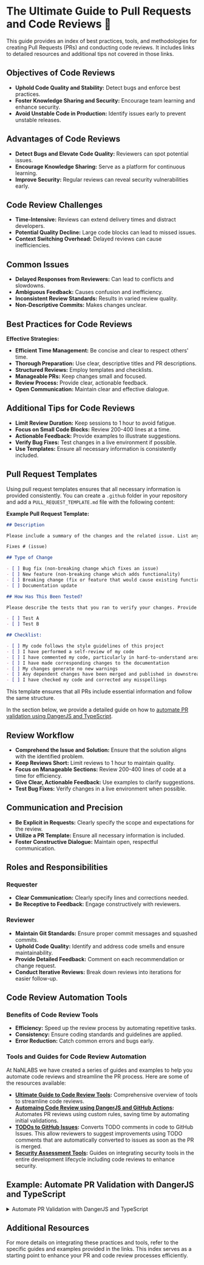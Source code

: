 # The Ultimate Guide to Pull Requests and Code Reviews 🚀

This guide provides an index of best practices, tools, and methodologies for creating Pull Requests (PRs) and conducting code reviews. It includes links to detailed resources and additional tips not covered in those links.

## Objectives of Code Reviews

- **Uphold Code Quality and Stability:** Detect bugs and enforce best practices.
- **Foster Knowledge Sharing and Security:** Encourage team learning and enhance security.
- **Avoid Unstable Code in Production:** Identify issues early to prevent unstable releases.

## Advantages of Code Reviews

- **Detect Bugs and Elevate Code Quality:** Reviewers can spot potential issues.
- **Encourage Knowledge Sharing:** Serve as a platform for continuous learning.
- **Improve Security:** Regular reviews can reveal security vulnerabilities early.

## Code Review Challenges

- **Time-Intensive:** Reviews can extend delivery times and distract developers.
- **Potential Quality Decline:** Large code blocks can lead to missed issues.
- **Context Switching Overhead:** Delayed reviews can cause inefficiencies.

## Common Issues

- **Delayed Responses from Reviewers:** Can lead to conflicts and slowdowns.
- **Ambiguous Feedback:** Causes confusion and inefficiency.
- **Inconsistent Review Standards:** Results in varied review quality.
- **Non-Descriptive Commits:** Makes changes unclear.

## Best Practices for Code Reviews

**Effective Strategies:**

- **Efficient Time Management:** Be concise and clear to respect others' time.
- **Thorough Preparation:** Use clear, descriptive titles and PR descriptions.
- **Structured Reviews:** Employ templates and checklists.
- **Manageable PRs:** Keep changes small and focused.
- **Review Process:** Provide clear, actionable feedback.
- **Open Communication:** Maintain clear and effective dialogue.

## Additional Tips for Code Reviews

- **Limit Review Duration:** Keep sessions to 1 hour to avoid fatigue.
- **Focus on Small Code Blocks:** Review 200-400 lines at a time.
- **Actionable Feedback:** Provide examples to illustrate suggestions.
- **Verify Bug Fixes:** Test changes in a live environment if possible.
- **Use Templates:** Ensure all necessary information is consistently included.

## Pull Request Templates

Using pull request templates ensures that all necessary information is provided consistently.
You can create a `.github` folder in your repository and add a `PULL_REQUEST_TEMPLATE.md` file with the following content:

**Example Pull Request Template:**

```markdown
## Description

Please include a summary of the changes and the related issue. List any dependencies that are required for this change.

Fixes # (issue)

## Type of Change

- [ ] Bug fix (non-breaking change which fixes an issue)
- [ ] New feature (non-breaking change which adds functionality)
- [ ] Breaking change (fix or feature that would cause existing functionality to not work as expected)
- [ ] Documentation update

## How Has This Been Tested?

Please describe the tests that you ran to verify your changes. Provide instructions so we can reproduce.

- [ ] Test A
- [ ] Test B

## Checklist:

- [ ] My code follows the style guidelines of this project
- [ ] I have performed a self-review of my code
- [ ] I have commented my code, particularly in hard-to-understand areas
- [ ] I have made corresponding changes to the documentation
- [ ] My changes generate no new warnings
- [ ] Any dependent changes have been merged and published in downstream modules
- [ ] I have checked my code and corrected any misspellings
```

This template ensures that all PRs include essential information and follow the same structure.

In the section below, we provide a detailed guide on how to [automate PR validation using DangerJS and TypeScript](#example-automate-pr-validation-with-dangerjs-and-typescript).

## Review Workflow

- **Comprehend the Issue and Solution:** Ensure that the solution aligns with the identified problem.
- **Keep Reviews Short:** Limit reviews to 1 hour to maintain quality.
- **Focus on Manageable Sections:** Review 200-400 lines of code at a time for efficiency.
- **Give Clear, Actionable Feedback:** Use examples to clarify suggestions.
- **Test Bug Fixes:** Verify changes in a live environment when possible.

## Communication and Precision

- **Be Explicit in Requests:** Clearly specify the scope and expectations for the review.
- **Utilize a PR Template:** Ensure all necessary information is included.
- **Foster Constructive Dialogue:** Maintain open, respectful communication.

## Roles and Responsibilities

### Requester

- **Clear Communication:** Clearly specify lines and corrections needed.
- **Be Receptive to Feedback:** Engage constructively with reviewers.

### Reviewer

- **Maintain Git Standards:** Ensure proper commit messages and squashed commits.
- **Uphold Code Quality:** Identify and address code smells and ensure maintainability.
- **Provide Detailed Feedback:** Comment on each recommendation or change request.
- **Conduct Iterative Reviews:** Break down reviews into iterations for easier follow-up.

## Code Review Automation Tools

### Benefits of Code Review Tools

- **Efficiency:** Speed up the review process by automating repetitive tasks.
- **Consistency:** Ensure coding standards and guidelines are applied.
- **Error Reduction:** Catch common errors and bugs early.

### Tools and Guides for Code Review Automation

At NaNLABS we have created a series of guides and examples to help you automate code reviews and streamline the PR process. Here are some of the resources available:

- **[Ultimate Guide to Code Review Tools](https://github.com/nanlabs/devops-reference/tree/main/examples/the-ultimate-guide-to-code-review-tools):** Comprehensive overview of tools to streamline code reviews.
- **[Automaing Code Review using DangerJS and GitHub Actions](https://github.com/nanlabs/devops-reference/tree/main/examples/github-actions-with-dangerjs):** Automates PR reviews using custom rules, saving time by automating initial validations.
- **[TODOs to GitHub Issues](https://github.com/nanlabs/devops-reference/tree/main/examples/github-actions-todo-to-issue/):** Converts TODO comments in code to GitHub Issues. This allow reviewers to suggest improvements using TODO comments that are automatically converted to issues as soon as the PR is merged.
- **[Security Assessment Tools](https://github.com/nanlabs/devops-reference/tree/main/examples/the-ultimate-guide-to-security-assessment-tools):** Guides on integrating security tools in the entire development lifecycle including code reviews to enhance security.

## Example: Automate PR Validation with DangerJS and TypeScript

<details>
  <summary>Automate PR Validation with DangerJS and TypeScript</summary>

To streamline the initial validation of Pull Requests and save valuable time, you can use DangerJS with TypeScript. This setup helps automate checks, enforce coding standards, and ensure that all required information is included in the PR description.

### Step-by-Step Guide

1. **Install DangerJS and TypeScript:**

   ```sh
   npm install --save-dev danger typescript
   ```

2. **Initialize a TypeScript configuration:**

   ```sh
   npx tsc --init
   ```

3. **Create a Dangerfile:**
   Create a `dangerfile.ts` in the root of your project with the following content:

   ```typescript
   import { danger, warn, fail, message } from "danger";

   // Check for a summary in the description
   if (danger.github.pr.body.length === 0) {
     fail("Please provide a description for your PR.");
   }

   // Check for linked issues
   const issueRegex = /#[0-9]+/;
   if (!issueRegex.test(danger.github.pr.body)) {
     warn("Please link an issue in the description.");
   }

   // Check for a checklist
   const checklistRegex = /## Checklist:/;
   if (!checklistRegex.test(danger.github.pr.body)) {
     warn("Please include a checklist in the PR description.");
   }

   // Example of a custom rule
   if (danger.github.pr.additions + danger.github.pr.deletions > 500) {
     warn("This PR is quite large, consider splitting it into smaller PRs.");
   }
   ```

4. **Add Danger to your CI pipeline:**

   Update your CI configuration (e.g., GitHub Actions) to run Danger on each PR:

   ```yaml
   name: Pull Request Validation

    concurrency:
      group: pull_request_${{ github.event.number }}
      cancel-in-progress: true

    on:
      pull_request:
        branches:
          - main

    jobs:
      pr-review:
        name: Danger JS

        if: github.event_name == 'pull_request' && github.event.pull_request.draft == false

        runs-on: ubuntu-latest

        permissions:
          actions: write
          checks: write
          contents: write
          issues: write
          pull-requests: write
          statuses: write

        steps:
          - name: Begin CI...
            uses: actions/checkout@v4

          - uses: actions/setup-node@v4
            with:
              node-version: "v22"

          - name: Install dependencies
            run: npm install

          - name: Danger JS Action
            uses: danger/danger-js@9.1.8
            env:
              GITHUB_TOKEN: ${{ secrets.GITHUB_TOKEN }}
   ```

5. **Run Danger:**

   Ensure Danger runs on every PR to automate initial checks and validations.

This setup will help enforce standards and save time by automating the initial validation process for PRs.

</details>

## Additional Resources

For more details on integrating these practices and tools, refer to the specific guides and examples provided in the links. This index serves as a starting point to enhance your PR and code review processes efficiently.
